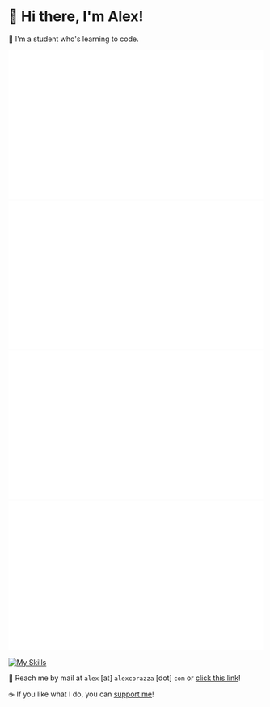 # 👋 Hi there, I'm Alex!
🔭 I'm a student who's learning to code.

![](https://raw.githubusercontent.com/Alexciao/Alexciao/master/generated/overview.svg#gh-dark-mode-only)
![](https://raw.githubusercontent.com/Alexciao/Alexciao/master/generated/overview.svg#gh-light-mode-only)
![](https://raw.githubusercontent.com/Alexciao/Alexciao/master/generated/languages.svg#gh-dark-mode-only)
![](https://raw.githubusercontent.com/Alexciao/Alexciao/master/generated/languages.svg#gh-light-mode-only)

[![My Skills](https://skillicons.dev/icons?i=python,cs,unity,typescript,nextjs)](https://alexcorazza.com)

📨 Reach me by mail at `alex` [at] `alexcorazza` [dot] `com` or [click this link](mailto:alex@alexcorazza.com)!

☕ If you like what I do, you can [support me](https://ko-fi.com/alexciao)!
